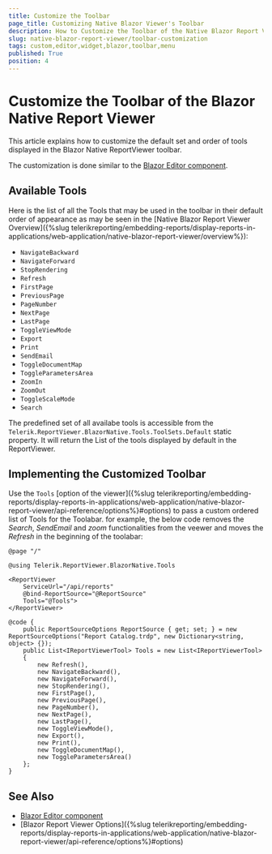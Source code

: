 ```yaml
---
title: Customize the Toolbar
page_title: Customizing Native Blazor Viewer's Toolbar
description: How to Customize the Toolbar of the Native Blazor Report Viewer
slug: native-blazor-report-viewer/toolbar-customization
tags: custom,editor,widget,blazor,toolbar,menu
published: True
position: 4
---
```


# Customize the Toolbar of the Blazor Native Report Viewer

This article explains how to customize the default set and order of tools displayed in the Blazor Native ReportViewer toolbar.

The customization is done similar to the [Blazor Editor component](https://docs.telerik.com/blazor-ui/components/editor/built-in-tools).

## Available Tools

Here is the list of all the Tools that may be used in the toolbar in their default order of appearance as may be seen in the [Native Blazor Report Viewer Overview]({%slug telerikreporting/embedding-reports/display-reports-in-applications/web-application/native-blazor-report-viewer/overview%}):

* `NavigateBackward`
* `NavigateForward`
* `StopRendering`
* `Refresh`
* `FirstPage`
* `PreviousPage`
* `PageNumber`
* `NextPage`
* `LastPage`
* `ToggleViewMode`
* `Export`
* `Print`
* `SendEmail`
* `ToggleDocumentMap`
* `ToggleParametersArea`
* `ZoomIn`
* `ZoomOut`
* `ToggleScaleMode`
* `Search`

The predefined set of all availabe tools is accessible from the `Telerik.ReportViewer.BlazorNative.Tools.ToolSets.Default` static property. It will return the List of the tools displayed by default in the ReportViewer.

## Implementing the Customized Toolbar

Use the `Tools` [option of the viewer]({%slug telerikreporting/embedding-reports/display-reports-in-applications/web-application/native-blazor-report-viewer/api-reference/options%}#options) to pass a custom ordered list of Tools for the Toolabar. for example, the below code removes the _Search_, _SendEmail_ and _zoom_ functionalities from the veewer and moves the _Refresh_ in the beginning of the toolabar:

````CSharp
@page "/"

@using Telerik.ReportViewer.BlazorNative.Tools

<ReportViewer
	ServiceUrl="/api/reports"
	@bind-ReportSource="@ReportSource"
	Tools="@Tools">
</ReportViewer>

@code {
	public ReportSourceOptions ReportSource { get; set; } = new ReportSourceOptions("Report Catalog.trdp", new Dictionary<string, object> {});
	public List<IReportViewerTool> Tools = new List<IReportViewerTool>
	{
		new Refresh(),
		new NavigateBackward(),
		new NavigateForward(),
		new StopRendering(),
		new FirstPage(),
		new PreviousPage(),
		new PageNumber(),
		new NextPage(),
		new LastPage(),
		new ToggleViewMode(),
		new Export(),
		new Print(),
		new ToggleDocumentMap(),
		new ToggleParametersArea()
	};
}
```` 

## See Also

* [Blazor Editor component](https://docs.telerik.com/blazor-ui/components/editor/built-in-tools)
* [Blazor Report Viewer Options]({%slug telerikreporting/embedding-reports/display-reports-in-applications/web-application/native-blazor-report-viewer/api-reference/options%}#options)
